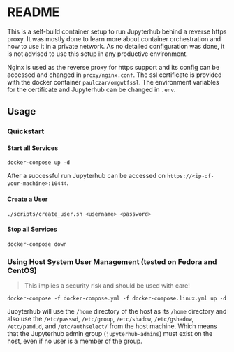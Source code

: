 # README

This is a self-build container setup to run Jupyterhub behind a reverse
https proxy. It was mostly done to learn more about container orchestration and
how to use it in a private network. As no detailed configuration was done, it
is not advised to use this setup in any productive environment.

Nginx is used as the reverse proxy for https support and its config can
be accessed and changed in `proxy/nginx.conf`. The ssl certificate is provided
with the docker container `paulczar/omgwtfssl`. The environment variables for
the certificate and Jupyterhub can be changed in `.env`.

## Usage

### Quickstart

#### Start all Services

```shell script
docker-compose up -d
```

After a successful run Jupyterhub can be accessed on `https://<ip-of-your-machine>:10444`.

#### Create a User

```shell script
./scripts/create_user.sh <username> <password>
```

#### Stop all Services

```shell script
docker-compose down
```

### Using Host System User Management (tested on Fedora and CentOS)

> This implies a security risk and should be used with care!

```shell script
docker-compose -f docker-compose.yml -f docker-compose.linux.yml up -d
```

Juoyterhub will use the `/home` directory of the host as its `/home` directory and also use the `/etc/passwd`,
`/etc/group`, `/etc/shadow`, `/etc/gshadow`, `/etc/pamd.d`, and `/etc/authselect/` from the host machine. Which means
that the Jupyterhub admin group (`jupyterhub-admins`) must exist on the host, even if no user is a member of the group.
